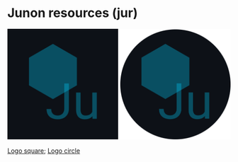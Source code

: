 # Junon resources (jur)

<p align="center">
    <img src="logo_square.png" width="250">
    <img src="logo_circle.png" width="250">
</p>

[Logo square](logo_square.png); [Logo circle](logo_circle.png)